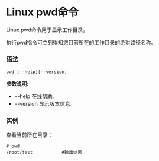 
# Linux pwd命令



Linux pwd命令用于显示工作目录。

执行pwd指令可立刻得知您目前所在的工作目录的绝对路径名称。

### 语法

```
pwd [--help][--version]
```

**参数说明:**

*   --help 在线帮助。
*   --version 显示版本信息。

### 实例

查看当前所在目录：

```
# pwd
/root/test           #输出结果

```



